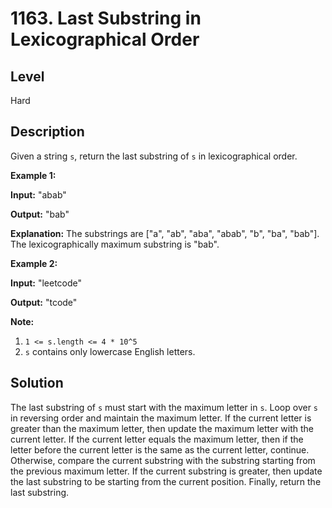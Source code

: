 # 1163. Last Substring in Lexicographical Order
## Level
Hard

## Description
Given a string `s`, return the last substring of `s` in lexicographical order.

**Example 1:**

**Input:** "abab"

**Output:** "bab"

**Explanation:** The substrings are ["a", "ab", "aba", "abab", "b", "ba", "bab"]. The lexicographically maximum substring is "bab".

**Example 2:**

**Input:** "leetcode"

**Output:** "tcode"

**Note:**

1. `1 <= s.length <= 4 * 10^5`
2. `s` contains only lowercase English letters.

## Solution
The last substring of `s` must start with the maximum letter in `s`. Loop over `s` in reversing order and maintain the maximum letter. If the current letter is greater than the maximum letter, then update the maximum letter with the current letter. If the current letter equals the maximum letter, then if the letter before the current letter is the same as the current letter, continue. Otherwise, compare the current substring with the substring starting from the previous maximum letter. If the current substring is greater, then update the last substring to be starting from the current position. Finally, return the last substring.
